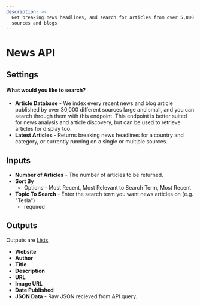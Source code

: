 ```yaml
---
description: >-
  Get breaking news headlines, and search for articles from over 5,000 news
  sources and blogs
---
```


# News API

## Settings

#### What would you like to search?

* **Article Database** - We index every recent news and blog article published by over 30,000 different sources large and small, and you can search through them with this endpoint. This endpoint is better suited for news analysis and article discovery, but can be used to retrieve articles for display too.
* **Latest Articles** - Returns breaking news headlines for a country and category, or currently running on a single or multiple sources.

## Inputs

* **Number of Articles** - The number of articles to be returned. 
* **Sort By** 
  * Options - Most Recent, Most Relevant to Search Term, Most Recent
* **Topic To Search** - Enter the search term you want news articles on \(e.g. "Tesla"\)
  * required

## Outputs

Outputs are [Lists](../../introduction/variables.md#lists)

* **Website**
* **Author**
* **Title**
* **Description**
* **URL**
* **Image URL**
* **Date Published**
* **JSON Data** - Raw JSON recieved from API query.

